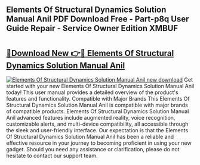## Elements Of Structural Dynamics Solution Manual Anil PDF Download Free - Part-p8q User Guide Repair - Service Owner Edition XMBUF

# <h2><a href="http://bc63704.oget.top/?id=Elements+Of+Structural+Dynamics+Solution+Manual+Anil">🔗Download New 👉🔴 Elements Of Structural Dynamics Solution Manual Anil</a></h2>

[![Elements Of Structural Dynamics Solution Manual Anil new download](https://i.imgur.com/5g1atiW.png)](http://bc63704.oget.top/?id=Elements+Of+Structural+Dynamics+Solution+Manual+Anil)
Get started with your new Elements Of Structural Dynamics Solution Manual Anil today! This user manual provides a detailed overview of the product's features and functionality. Compatible with Major Brands This Elements Of Structural Dynamics Solution Manual Anil is compatible with major brands of compatible products. Elements Of Structural Dynamics Solution Manual Anil advanced features include augmented reality, voice recognition, customizable alerts, and multi-device compatibility, all accessible through the sleek and user-friendly interface. Our expectation is that the Elements Of Structural Dynamics Solution Manual Anil has been a reliable and effective resource in your journey to becoming proficient in using your new gadget. Should you need any assistance or clarification, please do not hesitate to contact our support team.
